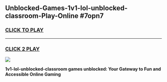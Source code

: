 
## Unblocked-Games-1v1-lol-unblocked-classroom-Play-Online #7opn7
<h3>
<a href="https://news.freeplayer.one?title=1v1-lol-unblocked-classroom&ref=3">CLICK TO PLAY</a></h3>
<hr>

<h3>
<a href="https://news.freeplayer.one?title=1v1-lol-unblocked-classroom&ref=3">CLICK 2 PLAY</a>
  
</h3>

<a href="https://news.freeplayer.one?title=1v1-lol-unblocked-classroom&ref=3"><img src="https://clearcache.store/games.png"></a>


**1v1-lol-unblocked-classroom games unblocked: Your Gateway to Fun and Accessible Online Gaming**

